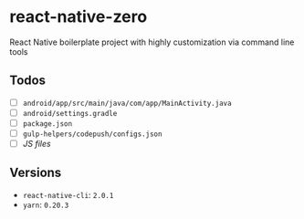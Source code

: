 # react-native-zero
React Native boilerplate project with highly customization via command line tools

## Todos

* [ ] `android/app/src/main/java/com/app/MainActivity.java`
* [ ] `android/settings.gradle`
* [ ] `package.json`
* [ ] `gulp-helpers/codepush/configs.json`
* [ ] *JS files*

## Versions

- `react-native-cli`: `2.0.1`
- `yarn`: `0.20.3`